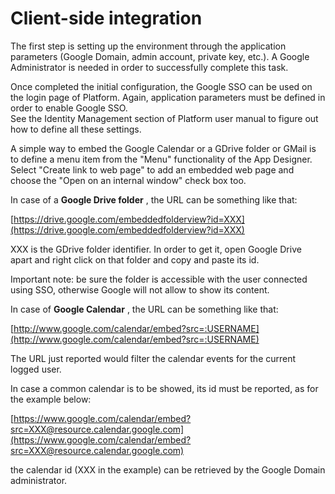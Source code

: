 # Client-side integration

The first step is setting up the environment through the application parameters \(Google Domain, admin account, private key, etc.\). A Google Administrator is needed in order to successfully complete this task.

Once completed the initial configuration, the Google SSO can be used on the login page of Platform. Again, application parameters must be defined in order to enable Google SSO.  
See the Identity Management section of Platform user manual to figure out how to define all these settings.

A simple way to embed the Google Calendar or a GDrive folder or GMail is to define a menu item from the "Menu" functionality of the App Designer.  
Select "Create link to web page" to add an embedded web page and choose the "Open on an internal window" check box too.

In case of a **Google Drive folder** , the URL can be something like that:

[https://drive.google.com/embeddedfolderview?id=XXX](https://drive.google.com/embeddedfolderview?id=XXX)

XXX is the GDrive folder identifier. In order to get it, open Google Drive apart and right click on that folder and copy and paste its id.

Important note: be sure the folder is accessible with the user connected using SSO, otherwise Google will not allow to show its content.

In case of **Google Calendar** , the URL can be something like that:

[http://www.google.com/calendar/embed?src=:USERNAME](http://www.google.com/calendar/embed?src=:USERNAME)

The URL just reported would filter the calendar events for the current logged user.

In case a common calendar is to be showed, its id must be reported, as for the example below:

[https://www.google.com/calendar/embed?src=XXX@resource.calendar.google.com](https://www.google.com/calendar/embed?src=XXX@resource.calendar.google.com)

the calendar id \(XXX in the example\) can be retrieved by the Google Domain administrator.

